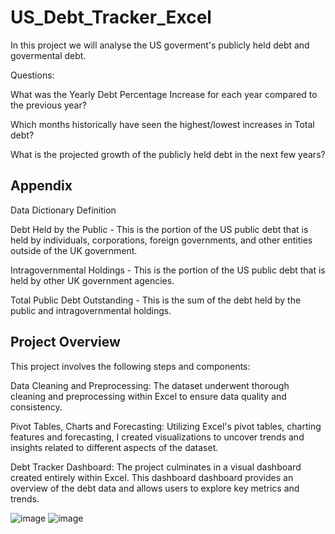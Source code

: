 # US_Debt_Tracker_Excel

In this project we will analyse the US goverment's publicly held debt and govermental debt.

Questions:

What was the Yearly Debt Percentage Increase for each year compared to the previous year?

Which months historically have seen the highest/lowest increases in Total debt?

What is the projected growth of the publicly held debt in the next few years?



## Appendix

Data Dictionary	Definition

Debt Held by the Public - This is the portion of the US public debt that is held by individuals, corporations, foreign governments, and other entities outside of the UK government.

Intragovernmental Holdings - This is the portion of the US public debt that is held by other UK government agencies.

Total Public Debt Outstanding - This is the sum of the debt held by the public and intragovernmental holdings.

## Project Overview

This project involves the following steps and components:

Data Cleaning and Preprocessing: The dataset underwent thorough cleaning and preprocessing within Excel to ensure data quality and consistency.

Pivot Tables, Charts and Forecasting: Utilizing Excel's pivot tables, charting features and forecasting, I created visualizations to uncover trends and insights related to different aspects of the dataset.

Debt Tracker Dashboard: The project culminates in a visual dashboard created entirely within Excel. This dashboard dashboard provides an overview of the debt data and allows users to explore key metrics and trends.

![image](https://github.com/user-attachments/assets/317df751-0d8c-4075-b5f8-6068d611249a)
![image](https://github.com/user-attachments/assets/b4e2a74d-6695-4b0f-bec0-f5a7b95fb05c)


